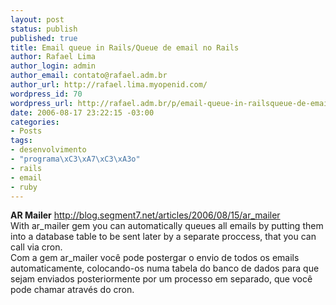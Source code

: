 ```yaml
--- 
layout: post
status: publish
published: true
title: Email queue in Rails/Queue de email no Rails
author: Rafael Lima
author_login: admin
author_email: contato@rafael.adm.br
author_url: http://rafael.lima.myopenid.com/
wordpress_id: 70
wordpress_url: http://rafael.adm.br/p/email-queue-in-railsqueue-de-email-no-rails/
date: 2006-08-17 23:22:15 -03:00
categories: 
- Posts
tags: 
- desenvolvimento
- "programa\xC3\xA7\xC3\xA3o"
- rails
- email
- ruby
---
```

<strong>AR Mailer</strong>
<a href="http://blog.segment7.net/articles/2006/08/15/ar_mailer">http://blog.segment7.net/articles/2006/08/15/ar_mailer</a>
<br />
With ar_mailer gem you can automatically queues all emails by putting them into a database table to be sent later by a separate proccess, that you can call via cron.
<br />
Com a gem ar_mailer você pode postergar o envio de todos os emails automaticamente, colocando-os numa tabela do banco de dados para que sejam enviados posteriormente por um processo em separado, que você pode chamar através do cron.
